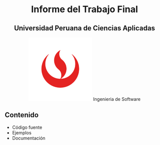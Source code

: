 <div align="center">

<h1>Informe del Trabajo Final</h1>
<h2>Universidad Peruana de Ciencias Aplicadas</h2>
<img src="./imagenes/Logo-UPC.png" alt="Logo UPC" width="200">
Ingenieria de Software
</div>




## Contenido
- Código fuente
- Ejemplos
- Documentación
